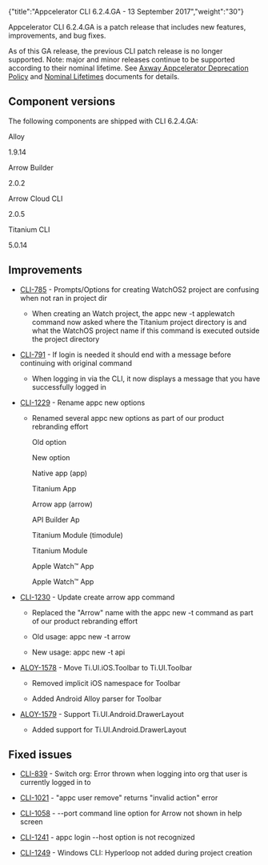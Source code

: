 {"title":"Appcelerator CLI 6.2.4.GA - 13 September 2017","weight":"30"} 

Appcelerator CLI 6.2.4.GA is a patch release that includes new features, improvements, and bug fixes.

As of this GA release, the previous CLI patch release is no longer supported. Note: major and minor releases continue to be supported according to their nominal lifetime. See [Axway Appcelerator Deprecation Policy](/docs/appc/AMPLIFY_Appcelerator_Services_Overview/Axway_Appcelerator_Deprecation_Policy/) and [Nominal Lifetimes](/docs/appc/AMPLIFY_Appcelerator_Services_Overview/Axway_Appcelerator_Product_Lifecycle/#NominalLifetimes) documents for details.

## Component versions

The following components are shipped with CLI 6.2.4.GA:

Alloy

1.9.14

Arrow Builder

2.0.2

Arrow Cloud CLI

2.0.5

Titanium CLI

5.0.14

## Improvements

*   [CLI-785](https://jira.appcelerator.org/browse/CLI-785) - Prompts/Options for creating WatchOS2 project are confusing when not ran in project dir
    
    *   When creating an Watch project, the appc new -t applewatch command now asked where the Titanium project directory is and what the WatchOS project name if this command is executed outside the project directory
        
*   [CLI-791](https://jira.appcelerator.org/browse/CLI-791) - If login is needed it should end with a message before continuing with original command
    
    *   When logging in via the CLI, it now displays a message that you have successfully logged in
        
*   [CLI-1229](https://jira.appcelerator.org/browse/CLI-1229) - Rename appc new options
    
    *   Renamed several appc new options as part of our product rebranding effort
        
        Old option
        
        New option
        
        Native app (app)
        
        Titanium App
        
        Arrow app (arrow)
        
        API Builder Ap
        
        Titanium Module (timodule)
        
        Titanium Module
        
        Apple Watch™ App
        
        Apple Watch™ App
        
*   [CLI-1230](https://jira.appcelerator.org/browse/CLI-1230) - Update create arrow app command
    
    *   Replaced the "Arrow" name with the appc new -t command as part of our product rebranding effort
        
    *   Old usage: appc new -t arrow
        
    *   New usage: appc new -t api
        
*   [ALOY-1578](https://jira.appcelerator.org/browse/ALOY-1578) - Move Ti.UI.iOS.Toolbar to Ti.UI.Toolbar
    
    *   Removed implicit iOS namespace for Toolbar
        
    *   Added Android Alloy parser for Toolbar
        
*   [ALOY-1579](https://jira.appcelerator.org/browse/ALOY-1579) - Support Ti.UI.Android.DrawerLayout
    
    *   Added support for Ti.UI.Android.DrawerLayout
        

## Fixed issues

*   [CLI-839](https://jira.appcelerator.org/browse/CLI-839) - Switch org: Error thrown when logging into org that user is currently logged in to
    
*   [CLI-1021](https://jira.appcelerator.org/browse/CLI-1021) - "appc user remove" returns "invalid action" error
    
*   [CLI-1058](https://jira.appcelerator.org/browse/CLI-1058) - --port command line option for Arrow not shown in help screen
    
*   [CLI-1241](https://jira.appcelerator.org/browse/CLI-1241) - appc login --host option is not recognized
    
*   [CLI-1249](https://jira.appcelerator.org/browse/CLI-1249) - Windows CLI: Hyperloop not added during project creation